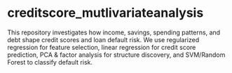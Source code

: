 # creditscore_mutlivariateanalysis
This repository investigates how income, savings, spending patterns, and debt shape credit scores and loan default risk. We use regularized regression for feature selection, linear regression for credit score prediction, PCA &amp; factor analysis for structure discovery, and SVM/Random Forest to classify default risk.
